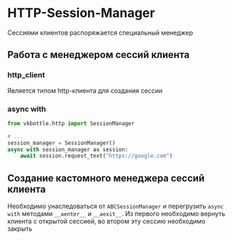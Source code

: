 # HTTP-Session-Manager

Сессиями клиентов распоряжается специальный менеджер

## Работа с менеджером сессий клиента

### http_client

Является типом http-клиента для создания сессии

### async with

```python
from vkbottle.http import SessionManager

# ...
session_manager = SessionManager()
async with session_manager as session:
    await session.request_text("https://google.com")
```

## Создание кастомного менеджера сессий клиента

Необходимо унаследоваться от `ABCSessionManager` и перегрузить `async with` методами `__aenter__` и `__aexit__`. Из первого необходимо вернуть клиента с открытой сессией, во втором эту сессию необходимо закрыть
